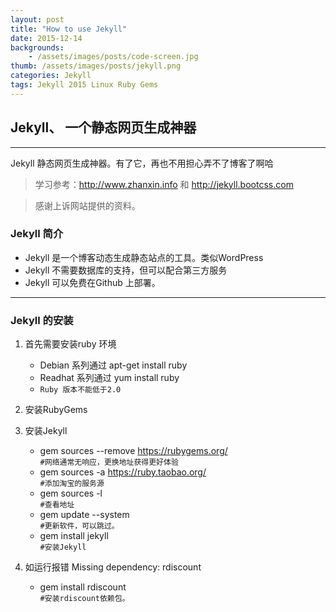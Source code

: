 ```yaml
---
layout: post
title: "How to use Jekyll"
date: 2015-12-14
backgrounds:
    - /assets/images/posts/code-screen.jpg
thumb: /assets/images/posts/jekyll.png
categories: Jekyll 
tags: Jekyll 2015 Linux Ruby Gems
---
```


## Jekyll、 一个静态网页生成神器

----

Jekyll 静态网页生成神器。有了它，再也不用担心弄不了博客了啊哈

> 学习参考：http://www.zhanxin.info 和 http://jekyll.bootcss.com

> 感谢上诉网站提供的资料。


### Jekyll 简介

- Jekyll 是一个博客动态生成静态站点的工具。类似WordPress
- Jekyll 不需要数据库的支持，但可以配合第三方服务
- Jekyll 可以免费在Github 上部署。

----

### Jekyll 的安装

1. 首先需要安装ruby 环境
	- Debian 系列通过 apt-get install ruby 
	- Readhat 系列通过 yum install ruby
	- `Ruby 版本不能低于2.0`

2. 安装RubyGems

3. 安装Jekyll
	- gem sources --remove https://rubygems.org/  
		 `#网络通常无响应，更换地址获得更好体验`
	- gem sources -a https://ruby.taobao.org/  
		 `#添加淘宝的服务源`
	- gem sources -l  
		 `#查看地址`
	- gem update --system  
		 `#更新软件，可以跳过。`
	- gem install jekyll  
		 `#安装Jekyll`

4. 如运行报错 Missing dependency: rdiscount
	- gem install rdiscount  
		 `#安装rdiscount依赖包。`


